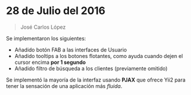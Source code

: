 # 28 de Julio del 2016
> José Carlos López

Se implementaron los siguientes:

+ Añadido botón FAB a las interfaces de Usuario
+ Añadido tooltips a los botones flotantes, como ayuda cuando dejen el cursor encima **por 1 segundo**
+ Añadido filtro de búsqueda a los clientes (previamente omitido)

Se implementó la mayoría de la interfaz usando **PJAX** que ofrece Yii2 para tener la sensación de una aplicación más *fluida*.